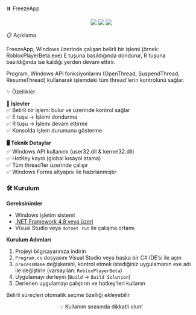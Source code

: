 ⏸️ FreezeApp
<p align="center"> <img src="https://img.shields.io/badge/.NET-Framework%204.8-blue?style=for-the-badge&logo=dotnet" /> <img src="https://img.shields.io/badge/C%23-Windows%20Forms-purple?style=for-the-badge&logo=csharp" /> <img src="https://img.shields.io/badge/Platform-Windows-lightgrey?style=for-the-badge&logo=windows" /> </p>
📋 Açıklama

FreezeApp, Windows üzerinde çalışan belirli bir işlemi (örnek: RobloxPlayerBeta.exe) E tuşuna basıldığında dondurur, R tuşuna basıldığında ise kaldığı yerden devam ettirir.

Program, Windows API fonksiyonlarını (OpenThread, SuspendThread, ResumeThread) kullanarak işlemdeki tüm thread'lerin kontrolünü sağlar.

✨ Özellikler
<p align="left"> <strong>🔧 İşlevler</strong><br> ✅ Belirli bir işlemi bulur ve üzerinde kontrol sağlar<br> ✅ E tuşu → İşlemi dondurma<br> ✅ R tuşu → İşlemi devam ettirme<br> ✅ Konsolda işlem durumunu gösterme<br> </p> <p align="left"> <strong>🖥️ Teknik Detaylar</strong><br> ✅ Windows API kullanımı (user32.dll & kernel32.dll)<br> ✅ HotKey kaydı (global kısayol atama)<br> ✅ Tüm thread’ler üzerinde çalışır<br> ✅ Windows Forms altyapısı ile hazırlanmıştır<br> </p>

### 🛠️ Kurulum

**Gereksinimler**  
- Windows işletim sistemi  
- [.NET Framework 4.8 veya üzeri](https://dotnet.microsoft.com/en-us/download/dotnet-framework/net48)  
- Visual Studio veya `dotnet run` ile çalışma ortamı  

**Kurulum Adımları**  
1. Projeyi bilgisayarınıza indirin  
2. `Program.cs` dosyasını Visual Studio veya başka bir C# IDE’si ile açın  
3. `processName` değişkenini, kontrol etmek istediğiniz uygulamanın exe adı ile değiştirin (varsayılan: `RobloxPlayerBeta`)  
4. Uygulamayı derleyin (`Build` → `Build Solution`)  
5. Derlenen uygulamayı çalıştırın ve hotkey’leri kullanın



Belirli süreçleri otomatik seçme özelliği ekleyebilir

<p align="center">💡 Kullanım sırasında dikkatli olun!</p>
